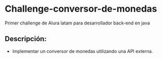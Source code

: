 # Challenge-conversor-de-monedas

Primer challenge de Alura latam para desarrollador back-end en java

## Descripción:

- Implementar un conversor de monedas utilizando una API externa.
